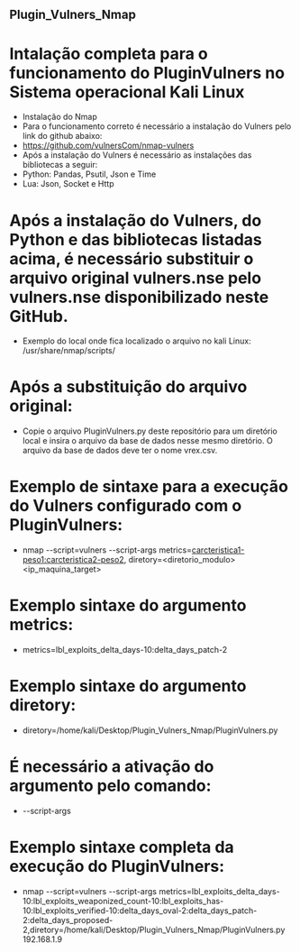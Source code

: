 ## Plugin_Vulners_Nmap
# Intalação completa para o funcionamento do PluginVulners no Sistema operacional Kali Linux
- Instalação do Nmap
- Para o funcionamento correto é necessário a instalação do Vulners pelo link do github abaixo:
- https://github.com/vulnersCom/nmap-vulners
- Após a instalação do Vulners é necessário as instalações das bibliotecas a seguir:
- Python: Pandas, Psutil, Json e Time
- Lua: Json, Socket e Http
# Após a instalação do Vulners, do Python e das bibliotecas listadas acima, é necessário substituir o arquivo original vulners.nse pelo vulners.nse disponibilizado neste GitHub.
- Exemplo do local onde fica localizado o arquivo no kali Linux: /usr/share/nmap/scripts/
#  Após a substituição do arquivo original:
- Copie o arquivo PluginVulners.py deste repositório para um diretório local e insira o arquivo da base de dados nesse mesmo diretório. O arquivo da base de dados deve ter o nome vrex.csv.
# Exemplo de sintaxe para a execução do Vulners configurado com o PluginVulners:
- nmap --script=vulners --script-args metrics=<carcteristica1-peso1:carcteristica2-peso2>, diretory=<diretorio_modulo> <ip_maquina_target>
# Exemplo sintaxe do argumento metrics:
- metrics=lbl_exploits_delta_days-10:delta_days_patch-2
# Exemplo sintaxe do argumento diretory:
- diretory=/home/kali/Desktop/Plugin_Vulners_Nmap/PluginVulners.py
# É necessário a ativação do argumento pelo comando:
- --script-args
# Exemplo sintaxe completa da execução do PluginVulners:
- nmap --script=vulners --script-args metrics=lbl_exploits_delta_days-10:lbl_exploits_weaponized_count-10:lbl_exploits_has-10:lbl_exploits_verified-10:delta_days_oval-2:delta_days_patch-2:delta_days_proposed-2,diretory=/home/kali/Desktop/Plugin_Vulners_Nmap/PluginVulners.py 192.168.1.9
